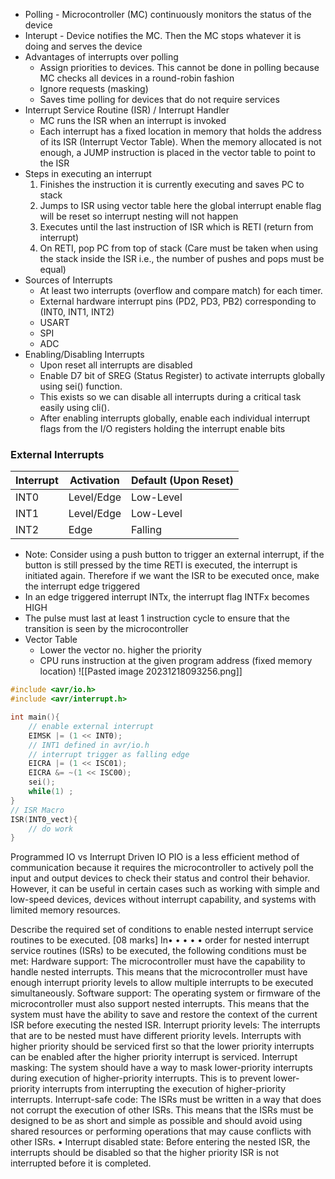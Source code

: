 - Polling - Microcontroller (MC) continuously monitors the status of the device
- Interupt - Device notifies the MC. Then the MC stops whatever it is doing and serves the device
- Advantages of interrupts over polling
	- Assign priorities to devices. This cannot be done in polling because MC checks all devices in a round-robin fashion
	- Ignore requests (masking)
	- Saves time polling for devices that do not require services
- Interrupt Service Routine (ISR) / Interrupt Handler
	- MC runs the ISR when an interrupt is invoked
	- Each interrupt has a fixed location in memory that holds the address of its ISR (Interrupt Vector Table). When the memory allocated is not enough, a JUMP instruction is placed in the vector table to point to the ISR
- Steps in executing an interrupt
	1. Finishes the instruction it is currently executing and saves PC to stack
	2. Jumps to ISR using vector table here the global interrupt enable flag will be reset so interrupt nesting will not happen
	3. Executes until the last instruction of ISR which is RETI (return from interrupt)
	4. On RETI, pop PC from top of stack (Care must be taken when using the stack inside the ISR i.e., the number of pushes and pops must be equal)
- Sources of Interrupts
	- At least two interrupts (overflow and compare match) for each timer.
	- External hardware interrupt pins (PD2, PD3, PB2) corresponding to (INT0, INT1, INT2)
	- USART
	- SPI
	- ADC
- Enabling/Disabling Interrupts
	- Upon reset all interrupts are disabled
	- Enable D7 bit of SREG (Status Register) to activate interrupts globally using sei() function. 
	- This exists so we can disable all interrupts during a critical task easily using cli().
	- After enabling interrupts globally, enable each individual interrupt flags from the I/O registers holding the interrupt enable bits

### External Interrupts
| Interrupt  | Activation  | Default (Upon Reset) |
|---|---|---|
| INT0  | Level/Edge  | Low-Level |
| INT1  | Level/Edge  | Low-Level |
| INT2  | Edge  | Falling |

- Note: Consider using a push button to trigger an external interrupt, if the button is still pressed by the time RETI is executed, the interrupt is initiated again. Therefore if we want the ISR to be executed once, make the interrupt edge triggered
- In an edge triggered interrupt INTx, the interrupt flag INTFx becomes HIGH
- The pulse must last at least 1 instruction cycle to ensure that the transition is seen by the microcontroller
- Vector Table
	- Lower the vector no. higher the priority
	- CPU runs instruction at the given program address (fixed memory location)
![[Pasted image 20231218093256.png]]
```c
#include <avr/io.h> 
#include <avr/interrupt.h> 

int main(){ 
	// enable external interrupt 
	EIMSK |= (1 << INT0); 
	// INT1 defined in avr/io.h 
	// interrupt trigger as falling edge
	EICRA |= (1 << ISC01); 
	EICRA &= ~(1 << ISC00); 
	sei(); 
	while(1) ; 
} 
// ISR Macro 
ISR(INT0_vect){ 
	// do work 
}
```

Programmed IO vs Interrupt Driven IO
 PIO is a less efficient method of communication because it requires the microcontroller to
actively poll the input and output devices to check their status and control their behavior. However, it
can be useful in certain cases such as working with simple and low-speed devices, devices without
interrupt capability, and systems with limited memory resources.

Describe the required set of conditions to enable nested interrupt service routines to be executed. [08
marks]
In•
•
•
•
•
order for nested interrupt service routines (ISRs) to be executed, the following conditions must be met:
Hardware support: The microcontroller must have the capability to handle nested interrupts. This means
that the microcontroller must have enough interrupt priority levels to allow multiple interrupts to be
executed simultaneously.
Software support: The operating system or firmware of the microcontroller must also support nested
interrupts. This means that the system must have the ability to save and restore the context of the current
ISR before executing the nested ISR.
Interrupt priority levels: The interrupts that are to be nested must have different priority levels. Interrupts
with higher priority should be serviced first so that the lower priority interrupts can be enabled after the
higher priority interrupt is serviced.
Interrupt masking: The system should have a way to mask lower-priority interrupts during execution of
higher-priority interrupts. This is to prevent lower-priority interrupts from interrupting the execution of
higher-priority interrupts.
Interrupt-safe code: The ISRs must be written in a way that does not corrupt the execution of other ISRs.
This means that the ISRs must be designed to be as short and simple as possible and should avoid using
shared resources or performing operations that may cause conflicts with other ISRs.
•
Interrupt disabled state: Before entering the nested ISR, the interrupts should be disabled so that the
higher priority ISR is not interrupted before it is completed.